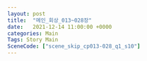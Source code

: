 ```yaml
---
layout: post
title:  "메인_회상_013~028장"
date:   2021-12-14 11:00:00 +0000
categories: Main
Tags: Story Main
SceneCode: ["scene_skip_cp013-028_q1_s10"]
---
```

